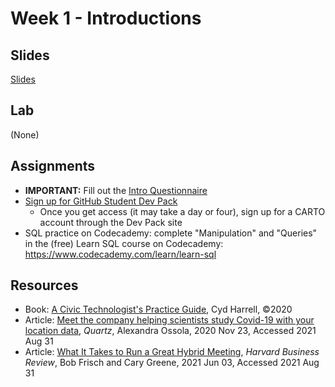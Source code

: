 # Week 1 - Introductions

## Slides
[Slides](https://docs.google.com/presentation/d/1MKJTn0M6XCUtpVrOiS9Sr5hBgad3q8Xttwj6ZKJhmHo/edit?usp=sharing)

## Lab

(None)

## Assignments

* **IMPORTANT:** Fill out the [Intro Questionnaire](https://docs.google.com/forms/d/e/1FAIpQLScbSGxnoKgG5oXGTnK_ev3M_TtGamnTBfXeSoHxUrLITLrq9A/viewform?usp=sf_link)
* [Sign up for GitHub Student Dev Pack](https://education.github.com/pack)
  * Once you get access (it may take a day or four), sign up for a CARTO account through the Dev Pack site
* SQL practice on Codecademy: complete "Manipulation" and "Queries" in the (free) Learn SQL course on Codecademy: https://www.codecademy.com/learn/learn-sql

## Resources
* Book: [A Civic Technologist's Practice Guide](https://bookshop.org/books/a-civic-technologist-s-practice-guide/9781735286501), Cyd Harrell, &copy;2020
* Article: [Meet the company helping scientists study Covid-19 with your location data](https://qz.com/1934587/who-is-safegraph-the-company-giving-your-location-data-to-covid-researchers/), _Quartz_, Alexandra Ossola, 2020 Nov 23, Accessed 2021 Aug 31
* Article: [What It Takes to Run a Great Hybrid Meeting](https://hbr.org/2021/06/what-it-takes-to-run-a-great-hybrid-meeting), _Harvard Business Review_, Bob Frisch and Cary Greene, 2021 Jun 03, Accessed 2021 Aug 31
